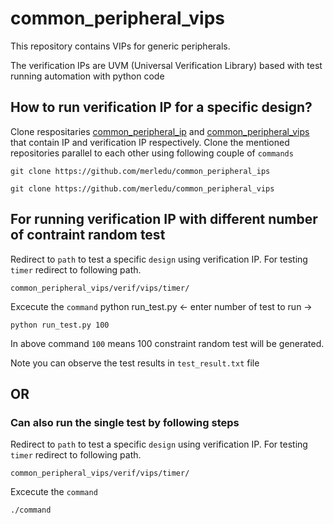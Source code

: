 # common_peripheral_vips
This repository contains VIPs for generic peripherals.

The verification IPs are UVM (Universal Verification Library) based with test running automation with python code

## How to run verification IP for a specific design?
Clone respositaries [common_peripheral_ip](https://github.com/merledu/common_peripheral_ips) and [common_peripheral_vips](https://github.com/merledu/common_peripheral_vips) that contain IP and verification IP respectively. Clone the mentioned repositories parallel to each other using following couple of `commands`

```
git clone https://github.com/merledu/common_peripheral_ips
```
```
git clone https://github.com/merledu/common_peripheral_vips
```

## For running verification IP with different number of contraint random test
Redirect to `path` to test a specific `design` using verification IP. For testing `timer` redirect to following path.
```
common_peripheral_vips/verif/vips/timer/
```

Excecute the `command` python run_test.py <- enter number of test to run ->

```
python run_test.py 100
```

In above command `100` means 100 constraint random test will be generated.

Note you can observe the test results in `test_result.txt` file

## OR

### Can also run the single test by following steps

Redirect to `path` to test a specific `design` using verification IP. For testing `timer` redirect to following path.
```
common_peripheral_vips/verif/vips/timer/
```
Excecute the `command`
```
./command
```
